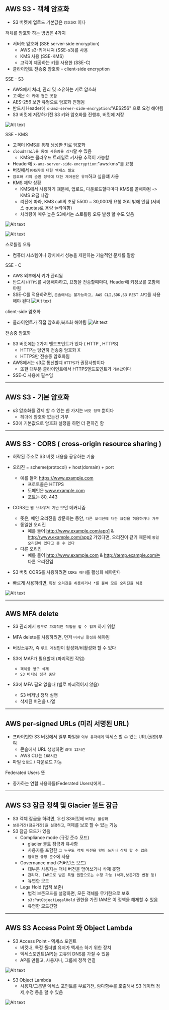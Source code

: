 ## AWS S3 - 객체 암호화

- S3 버켓에 업로드 기본값은 `암호화X` 이다


객체를 암호화 하는 방법은 4가지
- 서버측 암호화 (SSE server-side encryption)
  - AWS s3-키매니져 (SSE-s3)를 사용
  - KMS 사용 (SSE-KMS)
  - 고객이 제공하는 키를 사용한 (SSE-C)
- 클라이언트 전송중 암호화 - client-side encryption 



SSE - S3
- AWS에서 처리, 관리 및 소유하는 키로 암호화
- 고객은 `이 키에 접근 못함`
- AES-256 보안 유형으로 암호화 진행됨
- 반드시 Header에 `x-amz-server-side-encryption`:"AES256" 으로 요청 해야됨
- S3 버킷에 저장하기전 S3 키와 암호화를 진행후, 버킷에 저장

![Alt text](../etc/image2/s3SSE.png)



SSE - KMS
- 고객이 KMS를 통해 생성한 키로 암호화
- `cloudTrail을 통해 사용량을 감시`할 수 있음
  - KMS는 클라우드 트레일로 키사용 추적이 가능함
- Header에 `x-amz-server-side-encryption`:"aws:kms"를 요청
- 버킷에서 `KMS키에 대한 엑세스 필요`
- `암호화 키의 순환 정책에 대한 제어권은 유지`하고 싶을떄 사용
- KMS 제약 상황
  - KMS에서 사용하기 떄문에, 업로드, 다운로드할때마다 KMS를 콜해야됨 -> KMS 요금 나감
  - 리전에 따라, KMS call의 초당 5500 ~ 30,000개 요청 처리 밖에 안됨 (서비스 quotas로 용량 늘려야함)
  - 처리량이 매우 높은 S3에서는 스로틀링 오류 발생 할 수도 있음

![Alt text](../etc/image2/s3kms2.png)

![Alt text](../etc/image2/s3kms1.png)


스로틀링 오류
- 컴퓨터 시스템이나 장치에서 성능을 제한하는 기술적인 문제를 말함





SSE - C
- AWS 외부에서 키가 관리됨
- 반드시 `HTTPS`를 사용해야하고, 요청을 전송할때마다, Header에 키정보를 포함해야됨
- SSE-C를 적용하려면, `콘솔에서는 불가능하고, AWS CLI,SDK,S3 REST API`를 사용해야 된다
![Alt text](../etc/image2/s3%EA%B3%A0%EA%B0%9D%ED%82%A4.png)


client-side 암호화
- 클라이언트가 직접 암호화,복호화 해야됨
![Alt text](../etc/image2/s3%ED%81%B4%EB%9D%BC%EC%9D%B4%EC%96%B8%ED%8A%B8%EC%95%94%ED%98%B8%ED%99%94.png)


전송중 암호화
- S3 버킷에는 2가지 엔드포인트가 있다 ( HTTP , HTTPS)
  - HTTP는 당연히 전송중 암호화 X
  - HTTPS만 전송중 암호화됨
- AWS에서는 s3로 통신할떄 `HTTPS`가 권장사항이다
  - 또한 대부분 클라이언트에서 HTTPS엔드포인트가 `기본값`이다
- SSE-C 사용에 필수임

----------------------------------------

## AWS S3 - 기본 암호화

- s3 암호화를 강제 할 수 있는 한 가지는 `버킷 정책` 뿐이다
  - 헤더에 암호화 없는건 거부
- S3에 기본값으로 암호화 설정을 하면 더 편하긴 함


-------------------------------------
## AWS S3 - CORS ( cross-origin resource sharing )

- 허락된 주소로 S3 버킷 내용을 공유하는 기술


- 오리진 = scheme(protocol) + host(domain) + port
  - 예를 들어 https://www.example.com
    - 프로토콜은 HTTPS
    - 도메인은 www.example.com
    - 포트는 80, 443

- CORS는 `웹 브라우저 기반` 보안 메커니즘
  - 뜻은, 메인 오리진을 방문하는 동안, `다른 오리진에 대한 요청을 허용하거나 거부`
  - 동일한 오리진
    - 예를 들어 http://www.example.com/app1 & http://www.example.com/app2 가있다면, 오리진이 같기 때문에 `동일 오리진에 있다고 볼 수 있다`
  - 다른 오리진
    - 예를 들어 http://www.example.com & http://temp.example.com는 다른 오리진임



- S3 버킷 CORS를 사용하려면 `CORS 헤더`를 활성화 해야한다
- 빠르게 사용하려면, `특정 오리진을 허용하거나 *를 붙여 모든 오리진을 허용`

![Alt text](../etc/image2/s3CORS.png)

-----------------------------------------
## AWS MFA delete

- S3 관리에서 `함부로 파괴적인 작업을 할 수 없게` 하기 위함
- MFA delete를 사용하려면, 먼저 `버저닝 활성화` 해야됨
- 버킷소유자, 즉 `루트 계정`만이 활성화/비활성화 할 수 있다



- S3에 MAF가 필요할때 (파괴적인 작업)
  - `객체를 영구 삭제`
  - `S3 버저닝 정책 중단`
- S3에 MFA 필요 없을때 (별로 파괴적이지 않음)
  - S3 버저닝 정책 실행
  - 삭제된 버젼을 나열

-------------------------------------------
## AWS per-signed URLs (미리 서명된 URL)

- 프라이빗한 S3 버킷에서 일부 파일을 `외부 유저에게` 엑세스 할 수 있는 URL(권한)부여
  - 콘솔에서 URL 생성하면 `최대 12시간`
  - AWS CLI는 `168시간`
- 파일 `업로드` / 다운로드 가능


Federated Users 뜻
- 증가하는 연합 사용자들(Federated Users)에게...


--------------------------------------------------
## AWS S3 잠금 정책 및 Glacier 볼트 잠금

- S3 객체 잠금을 하려면, 우선 S3버킷에 `버저닝 활성화`
- `보존기간(잠금기간)을 설정하고`, 객체를 보호 할 수 있는 기능
- S3 잠금 모드가 있음
  - Compliance mode (규정 준수 모드)
    - glacier 볼트 잠금과 유사함
    - 사용자를 포함한 `그 누구도 객체 버전을 덮어 쓰거나 삭제 할 수 없음`
    - `엄격한 규정 준수`에 사용
  - Governance mod (거버넌스 모드)
    - 대부분 사용자는 객체 버전을 덮어쓰거나 삭제 못함
    - `관리자, IAM으로 받은 특별 권한으로는 수정 가능 (삭제,보존기간 변경 등)`
    - 유연한 모드
  - Lega Hold (법적 보존)
    - 법적 보존모드를 설정하면, 모든 객체를 무기한으로 보호
    - `s3:PutObjectLegalHold` 권한을 가진 IAM은 이 정책을 해제할 수 있음
    - 유연한 모드긴함


------------------------------------------
## AWS S3 Access Point 와 Object Lambda

- S3 Access Point - 엑세스 포인트
  - 버킷내, 특정 폴더별 유저가 엑세스 하기 위한 장치
  - 엑세스포인트(AP)는 고유의 DNS를 가질 수 있음
  - AP를 만들고, 사용자나, 그룹에 정책 연결

![Alt text](../etc/image2/S3%EC%97%91%EC%84%B8%EC%8A%A4%ED%8F%AC%EC%9D%B8%ED%8A%B8.png)


- S3 Object Lambda
  - 사용자/그룹별 엑세스 포인트를 부르기전, 람다함수를 호출해서 S3 데이터 정제,수정 등을 할 수 있음

![Alt text](../etc/image2/S3%EC%98%A4%EB%B8%8C%EC%A0%9D%ED%8A%B8%EB%9E%8C%EB%8B%A4.png)



















